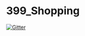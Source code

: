 # 399_Shopping

[![Gitter](https://badges.gitter.im/Join%20Chat.svg)](https://gitter.im/jtt48/399_Shopping?utm_source=badge&utm_medium=badge&utm_campaign=pr-badge&utm_content=badge)